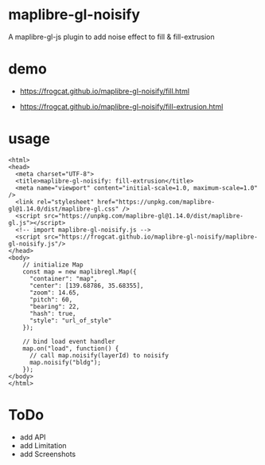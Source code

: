# maplibre-gl-noisify
A maplibre-gl-js plugin to add noise effect to fill &amp; fill-extrusion

# demo

- <https://frogcat.github.io/maplibre-gl-noisify/fill.html>

- <https://frogcat.github.io/maplibre-gl-noisify/fill-extrusion.html>

# usage

```
<html>
<head>
  <meta charset="UTF-8">
  <title>maplibre-gl-noisify: fill-extrusion</title>
  <meta name="viewport" content="initial-scale=1.0, maximum-scale=1.0" />
  <link rel="stylesheet" href="https://unpkg.com/maplibre-gl@1.14.0/dist/maplibre-gl.css" />
  <script src="https://unpkg.com/maplibre-gl@1.14.0/dist/maplibre-gl.js"></script>
  <!-- import maplibre-gl-noisify.js -->
  <script src="https://frogcat.github.io/maplibre-gl-noisify/maplibre-gl-noisify.js"/>
</head>
<body>
    // initialize Map
    const map = new maplibregl.Map({
      "container": "map",
      "center": [139.68786, 35.68355],
      "zoom": 14.65,
      "pitch": 60,
      "bearing": 22,
      "hash": true,
      "style": "url_of_style"
    });

    // bind load event handler
    map.on("load", function() {
      // call map.noisify(layerId) to noisify
      map.noisify("bldg");
    });
</body>
</html>
```

# ToDo

- add API
- add Limitation
- add Screenshots
